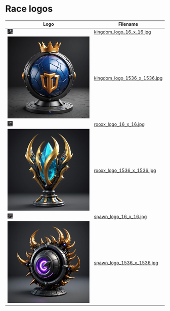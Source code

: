 # Race logos

<!-- markdownlint-disable MD013 --><!-- Tables cannot be split up over lines, hence will break 80 characters per line -->

Logo                                                         |Filename
-------------------------------------------------------------|--------------------------------------------------------
![kingdom_logo_16_x_16.jpg](kingdom_logo_16_x_16.jpg)        | [kingdom_logo_16_x_16.jpg](kingdom_logo_16_x_16.jpg)
![kingdom_logo_1536_x_1536.jpg](kingdom_logo_1536_x_1536.jpg)| [kingdom_logo_1536_x_1536.jpg](kingdom_logo_1536_x_1536.jpg)
![rooxx_logo_16_x_16.jpg](rooxx_logo_16_x_16.jpg)            | [rooxx_logo_16_x_16.jpg](rooxx_logo_16_x_16.jpg)
![rooxx_logo_1536_x_1536.jpg](rooxx_logo_1536_x_1536.jpg)    | [rooxx_logo_1536_x_1536.jpg](rooxx_logo_1536_x_1536.jpg)
![spawn_logo_16_x_16.jpg](spawn_logo_16_x_16.jpg)            | [spawn_logo_16_x_16.jpg](spawn_logo_16_x_16.jpg)
![spawn_logo_1536_x_1536.jpg](spawn_logo_1536_x_1536.jpg)    | [spawn_logo_1536_x_1536.jpg](spawn_logo_1536_x_1536.jpg)

<!-- markdownlint-enable MD013 -->
